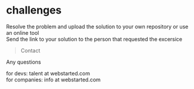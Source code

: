 # challenges

Resolve the problem and upload the solution to your own repository or use an online tool   
Send the link to your solution to the person that requested the excersice



>Contact

Any questions  

for devs: talent at webstarted.com  
for companies: info at webstarted.com
